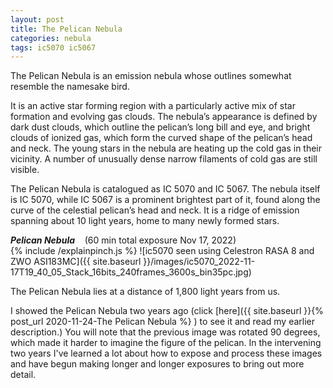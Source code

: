 ```yaml
---
layout: post
title: The Pelican Nebula
categories: nebula 
tags: ic5070 ic5067
---
```

The Pelican Nebula is an emission nebula whose outlines somewhat resemble the namesake bird.

 It is an active star forming region with a particularly active mix of star formation and evolving gas clouds. 
 The nebula’s appearance is defined by dark dust clouds, which outline the pelican’s long bill and eye, and bright clouds of ionized gas, which form the curved shape of the pelican’s head and neck.
  The young stars in the nebula are heating up the cold gas in their vicinity. A number of unusually dense narrow filaments of cold gas are still visible.


 The Pelican Nebula is catalogued as IC 5070 and IC 5067. The nebula itself is IC 5070, while IC 5067 is a prominent brightest part of it, found along the curve of the celestial pelican’s head and neck. It is a ridge of emission spanning about 10 light years, home to many newly formed stars.


_**Pelican Nebula**_  &nbsp;&nbsp; (60 min total exposure Nov 17, 2022)<br>
{% include /explainpinch.js %}
![ic5070 seen using Celestron RASA 8 and ZWO ASI183MC]({{ site.baseurl }}/images/ic5070_2022-11-17T19_40_05_Stack_16bits_240frames_3600s_bin35pc.jpg)

The Pelican Nebula lies at a distance of 1,800 light years from us.

I showed the Pelican Nebula two years ago (click [here]({{ site.baseurl }}{% post_url 2020-11-24-The Pelican Nebula %} ) 
to see it and read my earlier description.)
 You will note that the previous image was rotated 90 degrees, which made it harder to imagine the figure of the pelican. In the intervening two years I've learned a lot about how to expose and process these images and have begun making longer and longer exposures to bring out more detail.